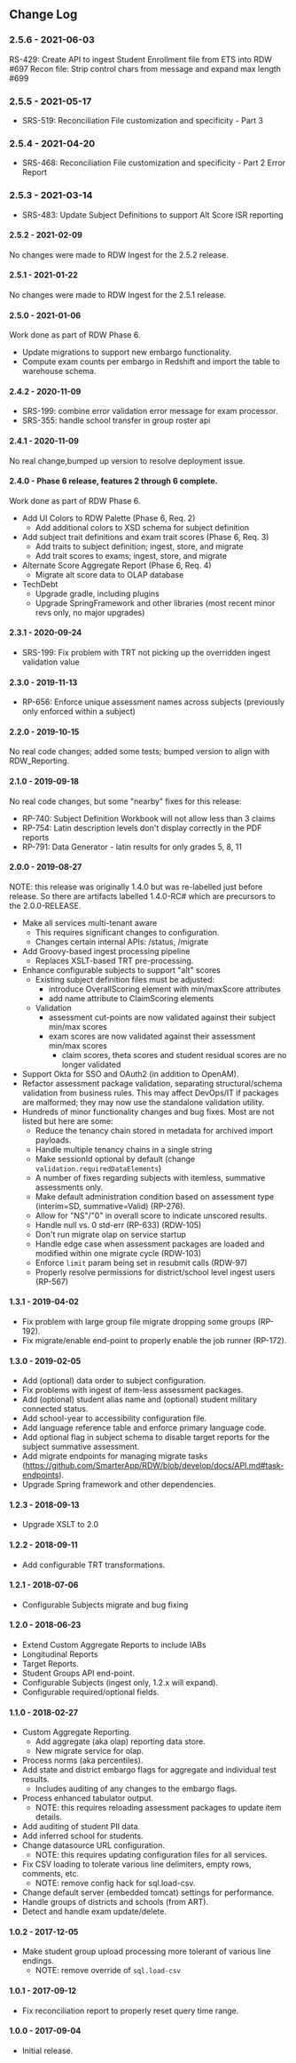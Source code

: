 ## Change Log

### 2.5.6 - 2021-06-03

RS-429: Create API to ingest Student Enrollment file from ETS into RDW #697
Recon file: Strip control chars from message and expand max length #699

### 2.5.5 - 2021-05-17

* SRS-519: Reconciliation File customization and specificity - Part 3

### 2.5.4 - 2021-04-20

* SRS-468: Reconciliation File customization and specificity - Part 2 Error Report

### 2.5.3 - 2021-03-14

* SRS-483: Update Subject Definitions to support Alt Score ISR reporting

#### 2.5.2 - 2021-02-09

No changes were made to RDW Ingest for the 2.5.2 release.

#### 2.5.1 - 2021-01-22

No changes were made to RDW Ingest for the 2.5.1 release.

#### 2.5.0 - 2021-01-06

Work done as part of RDW Phase 6.

* Update migrations to support new embargo functionality.
* Compute exam counts per embargo in Redshift and import the table to 
warehouse schema.
  
#### 2.4.2 - 2020-11-09

* SRS-199: combine error validation error message for exam processor.
* SRS-355: handle school transfer in group roster api

#### 2.4.1 - 2020-11-09

No real change,bumped up version to resolve deployment issue.  

#### 2.4.0 - Phase 6 release, features 2 through 6 complete.

Work done as part of RDW Phase 6.

* Add UI Colors to RDW Palette (Phase 6, Req. 2)
    * Add additional colors to XSD schema for subject definition
* Add subject trait definitions and exam trait scores (Phase 6, Req. 3)
    * Add traits to subject definition; ingest, store, and migrate
    * Add trait scores to exams; ingest, store, and migrate    
* Alternate Score Aggregate Report (Phase 6, Req. 4)
    * Migrate alt score data to OLAP database
* TechDebt
    * Upgrade gradle, including plugins
    * Upgrade SpringFramework and other libraries (most recent minor revs only, no major upgrades)

#### 2.3.1 - 2020-09-24

* SRS-199: Fix problem with TRT not picking up the overridden ingest validation value 

#### 2.3.0 - 2019-11-13

* RP-656: Enforce unique assessment names across subjects (previously only enforced within a subject)

#### 2.2.0 - 2019-10-15

No real code changes; added some tests; bumped version to align with RDW_Reporting.

#### 2.1.0 - 2019-09-18

No real code changes, but some "nearby" fixes for this release:
* RP-740: Subject Definition Workbook will not allow less than 3 claims
* RP-754: Latin description levels don't display correctly in the PDF reports
* RP-791: Data Generator - latin results for only grades 5, 8, 11

#### 2.0.0 - 2019-08-27

NOTE: this release was originally 1.4.0 but was re-labelled just before release. So there are artifacts labelled 1.4.0-RC# which are precursors to the 2.0.0-RELEASE.

* Make all services multi-tenant aware
    * This requires significant changes to configuration.
    * Changes certain internal APIs: /status, /migrate
* Add Groovy-based ingest processing pipeline
    * Replaces XSLT-based TRT pre-processing.
* Enhance configurable subjects to support "alt" scores
    * Existing subject definition files must be adjusted:
        * introduce OverallScoring element with min/maxScore attributes
        * add name attribute to ClaimScoring elements
    * Validation
        * assessment cut-points are now validated against their subject min/max scores
        * exam scores are now validated against their assessment min/max scores
            * claim scores, theta scores and student residual scores are no longer validated
* Support Okta for SSO and OAuth2 (in addition to OpenAM).
* Refactor assessment package validation, separating structural/schema validation from business rules.
This may affect DevOps/IT if packages are malformed; they may now use the standalone validation utility.
* Hundreds of minor functionality changes and bug fixes. Most are not listed but here are some:             
    * Reduce the tenancy chain stored in metadata for archived import payloads.
    * Handle multiple tenancy chains in a single string
    * Make sessionId optional by default (change `validation.requiredDataElements`)
    * A number of fixes regarding subjects with itemless, summative assessments only.
    * Make default administration condition based on assessment type (interim=SD, summative=Valid) (RP-276).
    * Allow for "NS"/"0" in overall score to indicate unscored results.
    * Handle null vs. 0 std-err (RP-633) (RDW-105)
    * Don't run migrate olap on service startup
    * Handle edge case when assessment packages are loaded and modified within one migrate cycle (RDW-103)
    * Enforce `limit` param being set in resubmit calls (RDW-97)
    * Properly resolve permissions for district/school level ingest users (RP-567)

#### 1.3.1 - 2019-04-02

* Fix problem with large group file migrate dropping some groups (RP-192).
* Fix migrate/enable end-point to properly enable the job runner (RP-172).

#### 1.3.0 - 2019-02-05

* Add (optional) data order to subject configuration.
* Fix problems with ingest of item-less assessment packages.
* Add (optional) student alias name and (optional) student military connected status.
* Add school-year to accessibility configuration file.
* Add language reference table and enforce primary language code.
* Add optional flag in subject schema to disable target reports for the subject summative assessment.
* Add migrate endpoints for managing migrate tasks (https://github.com/SmarterApp/RDW/blob/develop/docs/API.md#task-endpoints).
* Upgrade Spring framework and other dependencies.

#### 1.2.3 - 2018-09-13

* Upgrade XSLT to 2.0

#### 1.2.2 - 2018-09-11

* Add configurable TRT transformations.

#### 1.2.1 - 2018-07-06

* Configurable Subjects migrate and bug fixing

#### 1.2.0 - 2018-06-23

* Extend Custom Aggregate Reports to include IABs
* Longitudinal Reports
* Target Reports.
* Student Groups API end-point.
* Configurable Subjects (ingest only, 1.2.x will expand).
* Configurable required/optional fields.

#### 1.1.0 - 2018-02-27

* Custom Aggregate Reporting.
    * Add aggregate (aka olap) reporting data store.
    * New migrate service for olap.
* Process norms (aka percentiles).
* Add state and district embargo flags for aggregate and individual test results.
    * Includes auditing of any changes to the embargo flags.
* Process enhanced tabulator output.
    * NOTE: this requires reloading assessment packages to update item details.
* Add auditing of student PII data.
* Add inferred school for students.
* Change datasource URL configuration.
    * NOTE: this requires updating configuration files for all services.
* Fix CSV loading to tolerate various line delimiters, empty rows, comments, etc.
    * NOTE: remove config hack for sql.load-csv.
* Change default server (embedded tomcat) settings for performance.
* Handle groups of districts and schools (from ART).
* Detect and handle exam update/delete.      
    
#### 1.0.2 - 2017-12-05

* Make student group upload processing more tolerant of various line endings.
    * NOTE: remove override of `sql.load-csv`

#### 1.0.1 - 2017-09-12

* Fix reconciliation report to properly reset query time range.

#### 1.0.0 - 2017-09-04

* Initial release.

